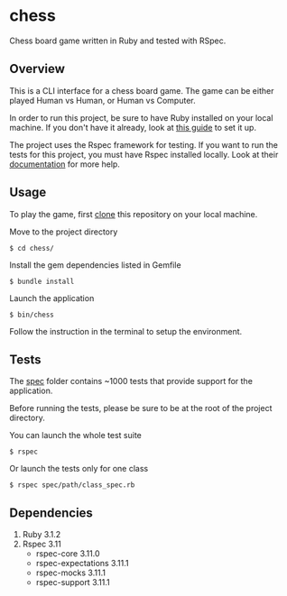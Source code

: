 # chess
Chess board game written in Ruby and tested with RSpec.

## Overview
This is a CLI interface for a chess board game. The game can be either played Human vs Human, or Human vs Computer.

In order to run this project, be sure to have Ruby installed on your local machine. If you don't have it already, look at
[this guide](https://www.ruby-lang.org/en/documentation/installation/) to set it up.

The project uses the Rspec framework for testing. If you want to run the tests for this project, you must have Rspec installed locally.
Look at their [documentation](https://github.com/rspec/rspec-rails) for more help.

## Usage
To play the game, first [clone](https://docs.github.com/en/repositories/creating-and-managing-repositories/cloning-a-repository)
this repository on your local machine.

Move to the project directory

```
$ cd chess/
```

Install the gem dependencies listed in Gemfile
```
$ bundle install
```

Launch the application
```
$ bin/chess
```

Follow the instruction in the terminal to setup the environment.

## Tests
The [spec](https://github.com/Uaitt/chess/tree/main/spec) folder contains ~1000 tests that provide support for the application.

Before running the tests, please be sure to be at the root of the project directory.

You can launch the whole test suite
```
$ rspec
```

Or launch the tests only for one class
```
$ rspec spec/path/class_spec.rb
```

## Dependencies
1. Ruby 3.1.2
2. Rspec 3.11
   * rspec-core 3.11.0
   * rspec-expectations 3.11.1
   * rspec-mocks 3.11.1
   * rspec-support 3.11.1
